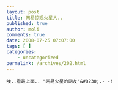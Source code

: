```yaml
---
layout: post
title: 网易惊现火星人..
published: true
author: moli
comments: true
date: 2008-07-25 07:07:00
tags: [ ]
categories:
    - uncategorized
permalink: /archives/202.html
---
```

 


  
    
  
  
  
    唉..看最上面.. "网易火星的网友"&#8230;.- -!
  
